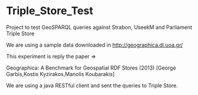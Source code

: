 Triple_Store_Test
=================

Project to test GeoSPARQL queries against Strabon, UseekM and Parliament Triple Store

We are using a sample data downloaded in http://geographica.di.uoa.gr/

This experiment is reply the paper =>

Geographica: A Benchmark for Geospatial RDF Stores (2013) [George Garbis,Kostis Kyzirakos,Manolis Koubarakis]

We are using a java RESTful client and sent the queries to Triple Store.
